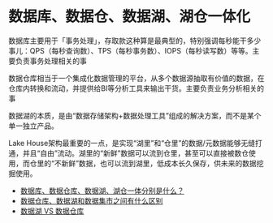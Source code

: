 # 数据库、数据仓、数据湖、湖仓一体化

数据库主要用于「事务处理」，存取款这种算是最典型的，特别强调每秒能干多少事儿：QPS（每秒查询数）、TPS（每秒事务数）、IOPS（每秒读写数）等等。主要负责事务处理相关的事

数据仓库相当于一个集成化数据管理的平台，从多个数据源抽取有价值的数据，在仓库内转换和流动，并提供给BI等分析工具来输出干货。主要负责业务分析相关的事

数据湖的本质，是由“数据存储架构+数据处理工具”组成的解决方案，而不是某个单一独立产品。

Lake House架构最重要的一点，是实现“湖里”和“仓里”的数据/元数据能够无缝打通，并且“自由”流动。湖里的“新鲜”数据可以流到仓里，甚至可以直接被数仓使用，而仓里的“不新鲜”数据，也可以流到湖里，低成本长久保存，供未来的数据挖掘使用。

- [数据库、数据仓库、数据湖、湖仓一体分别是什么？](https://support.huaweicloud.com/dws_faq/dws_03_2121.html)
- [数据仓库、数据湖和数据集市之间有什么区别](https://aws.amazon.com/cn/compare/the-difference-between-a-data-warehouse-data-lake-and-data-mart/)
- [数据湖 VS 数据仓库](https://www.alibabacloud.com/zh/knowledge/data-lake-vs-data-warehouse?_p_lc=1)
